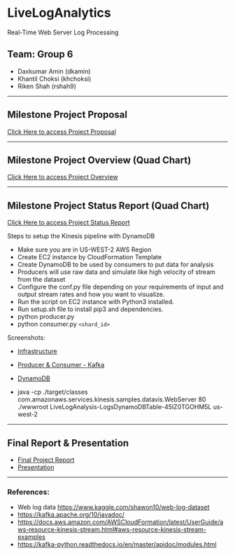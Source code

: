 # LiveLogAnalytics
Real-Time Web Server Log Processing    

## Team: Group 6  
- Daxkumar Amin (dkamin)  
- Khantil Choksi (khchoksi)  
- Riken Shah (rshah9)  


----------------------------------------------------------------------------------  


## Milestone Project Proposal  
[Click Here to access Project Proposal](./Project_Reports/Group_6_DIC_Project_Proposal.pdf)  


----------------------------------------------------------------------------------  

## Milestone Project Overview (Quad Chart)  
[Click Here to access Project Overview](./Project_Reports/Project_Overview.pdf)    


----------------------------------------------------------------------------------  

## Milestone Project Status Report (Quad Chart)  
[Click Here to access Project Status Report](./Project_Reports/Project_Status_Report.pdf)  

Steps to setup the Kinesis pipeline with DynamoDB  
- Make sure you are in US-WEST-2 AWS Region  
- Create EC2 instance by CloudFormation Template  
- Create DynamoDB to be used by consumers to put data for analysis  
- Producers will use raw data and simulate like high velocity of stream from the dataset  
- Configure the conf.py file depending on your requirements of input and output stream rates and how you want to visualize.  
- Run the script on EC2 instance with Python3 installed.
- Run setup.sh file to install pip3 and dependencies.  
- python producer.py  
- python consumer.py `<shard_id>`

Screenshots:  
- [Infrastructure](./Screenshot/Screenshot4.png)
- [Producer & Consumer - Kafka](./Screenshot/Screenshot2.png)
- [DynamoDB](./Screenshot/Screenshot1.png)

- java -cp ./target/classes com.amazonaws.services.kinesis.samples.datavis.WebServer 80 ./wwwroot LiveLogAnalysis-LogsDynamoDBTable-45IZ0TGOHM5L us-west-2

----------------------------------------------------------------------------------

## Final Report & Presentation
- [Final Project Report](./Project_Reports/Group_6_Final_Report.pdf)
- [Presentation](./Project_Reports/Group_6_Final_Presentation.pptx)


----------------------------
### References:   
- Web log data https://www.kaggle.com/shawon10/web-log-dataset
- https://kafka.apache.org/10/javadoc/  
- https://docs.aws.amazon.com/AWSCloudFormation/latest/UserGuide/aws-resource-kinesis-stream.html#aws-resource-kinesis-stream-examples  
- https://kafka-python.readthedocs.io/en/master/apidoc/modules.html    
